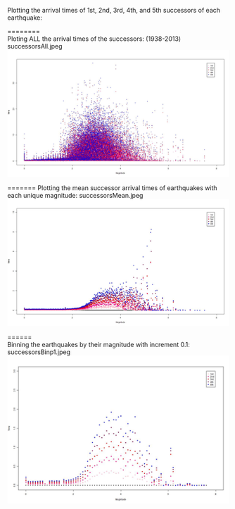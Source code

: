 Plotting the arrival times of 1st, 2nd, 3rd, 4th, and 5th successors of each earthquake:  

========  
Ploting ALL the arrival times of the successors: (1938-2013)  successorsAll.jpeg  
![](successorsAll.jpeg)  


=======
Plotting the mean successor arrival times of earthquakes with each unique magnitude:  successorsMean.jpeg  
![](successorsMean.jpeg)  


======  
Binning the earthquakes by their magnitude with increment 0.1:  successorsBinp1.jpeg  
![](successorsBinp1.jpeg)  

